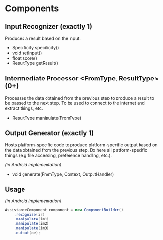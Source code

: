 # Components

## Input Recognizer <ResultType> (exactly 1)

Produces a result based on the input.

- Specificity specificity()
- void setInput()
- float score()
- ResultType getResult()

## Intermediate Processor <FromType, ResultType> (0+)

Processes the data obtained from the previous step to produce a result to be passed to the next step.
To be used to connect to the internet and extract things, etc.

- ResultType manipulate(FromType)

## Output Generator <FromType> (exactly 1)

Hosts platform-specific code to produce platform-specific output based on the data obtained from the previous step.
Do here all platform-specific things (e.g file accessing, preference handling, etc.).

*(in Android implementation)*
- void generate(FromType, Context, OutputHandler)

## Usage
*(in Android implementation)*

```java
AssistanceComponent component = new ComponentBuilder()
    .recognize(ir)
    .manipulate(im1)
    .manipulate(im2)
    .manipulate(im3)
    .output(oe);
```